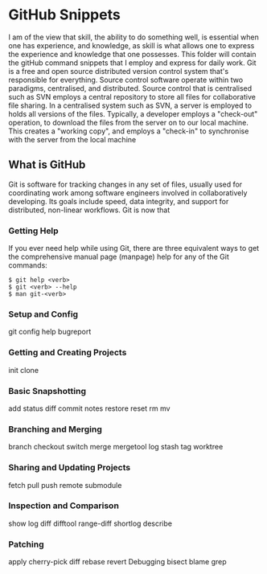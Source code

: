# GitHub Snippets

I am of the view that skill, the ability to do something well, is essential 
when one has experience, and knowledge, as skill is what allows one to express the experience and 
knowledge that one possesses. This folder will contain the gitHub command snippets that I employ
and express for daily work. Git is a free and open source distributed version control system that's responsible for everything.
Source control software operate within two paradigms, centralised, and distributed.
Source control that is centralised such as SVN employs a central repository to store all files for
collaborative file sharing.  In a centralised system such as SVN, a server is employed to holds all versions of the files. 
Typically, a developer employs a "check-out" operation, to download the files from the server on to our local machine.
This creates a "working copy", and employs a "check-in" to synchronise with the server from the local machine 

## What is GitHub
Git is software for tracking changes in any set of files, usually used for coordinating work among 
software engineers involved in collaboratively developing. Its goals include 
speed, data integrity, and support for distributed, non-linear workflows.
Git is now that

### Getting Help
If you ever need help while using Git, there are three equivalent ways to get the comprehensive manual page (manpage) 
help for any of the Git commands:

```shell
$ git help <verb>
$ git <verb> --help
$ man git-<verb>
```
### Setup and Config

git
config
help
bugreport
### Getting and Creating Projects
init
clone
### Basic Snapshotting
add
status
diff
commit
notes
restore
reset
rm
mv
### Branching and Merging
branch
checkout
switch
merge
mergetool
log
stash
tag
worktree
### Sharing and Updating Projects
fetch
pull
push
remote
submodule
### Inspection and Comparison
show
log
diff
difftool
range-diff
shortlog
describe
### Patching
apply
cherry-pick
diff
rebase
revert
Debugging
bisect
blame
grep